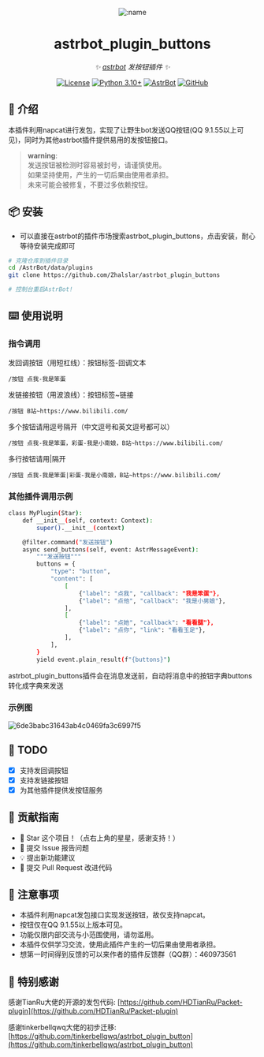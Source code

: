 
<div align="center">

![:name](https://count.getloli.com/@astrbot_plugin_buttons?name=astrbot_plugin_buttons&theme=minecraft&padding=6&offset=0&align=top&scale=1&pixelated=1&darkmode=auto)

# astrbot_plugin_buttons

_✨ [astrbot](https://github.com/AstrBotDevs/AstrBot) 发按钮插件 ✨_  

[![License](https://img.shields.io/badge/License-MIT-green.svg)](https://opensource.org/licenses/MIT)
[![Python 3.10+](https://img.shields.io/badge/Python-3.10%2B-blue.svg)](https://www.python.org/)
[![AstrBot](https://img.shields.io/badge/AstrBot-3.4%2B-orange.svg)](https://github.com/Soulter/AstrBot)
[![GitHub](https://img.shields.io/badge/作者-Zhalslar-blue)](https://github.com/Zhalslar)

</div>

## 🤝 介绍

本插件利用napcat进行发包，实现了让野生bot发送QQ按钮(QQ 9.1.55以上可见)，同时为其他astrbot插件提供易用的发按钮接口。

> **warning**:  
> 发送按钮被检测时容易被封号，请谨慎使用。<br>
> 如果坚持使用，产生的一切后果由使用者承担。<br>
> 未来可能会被修复，不要过多依赖按钮。

## 📦 安装

- 可以直接在astrbot的插件市场搜索astrbot_plugin_buttons，点击安装，耐心等待安装完成即可  

```bash
# 克隆仓库到插件目录
cd /AstrBot/data/plugins
git clone https://github.com/Zhalslar/astrbot_plugin_buttons

# 控制台重启AstrBot!

```

## ⌨️ 使用说明

### 指令调用

发回调按钮（用短杠线）：按钮标签-回调文本

```plaintext
/按钮 点我-我是笨蛋
```

发链接按钮（用波浪线）：按钮标签~链接

```plaintext
/按钮 B站~https://www.bilibili.com/
```

多个按钮请用逗号隔开（中文逗号和英文逗号都可以）

```plaintext
/按钮 点我-我是笨蛋，彩蛋-我是小南娘，B站~https://www.bilibili.com/
```

多行按钮请用|隔开

```plaintext
/按钮 点我-我是笨蛋|彩蛋-我是小南娘，B站~https://www.bilibili.com/
```

### 其他插件调用示例

```bash
class MyPlugin(Star):
    def __init__(self, context: Context):
        super().__init__(context)

    @filter.command("发送按钮")
    async send_buttons(self, event: AstrMessageEvent):
        """发送按钮"""
        buttons = {
            "type": "button",
            "content": [
                [
                    {"label": "点我", "callback": "我是笨蛋"},
                    {"label": "点他", "callback": "我是小男娘"},
                ],
                [
                    {"label": "点她", "callback": "看看腿"},
                    {"label": "点你", "link": "看看玉足"},
                ],
            ],
        }
        yield event.plain_result(f"{buttons}")
```

astrbot_plugin_buttons插件会在消息发送前，自动将消息中的按钮字典buttons转化成字典来发送

### 示例图

![6de3babc31643ab4c0469fa3c6997f5](https://github.com/user-attachments/assets/3642866f-8686-4d6f-8a1d-0bc073869a00)


## 🤝 TODO

- [x] 支持发回调按钮
- [x] 支持发链接按钮
- [x] 为其他插件提供发按钮服务

## 👥 贡献指南

- 🌟 Star 这个项目！（点右上角的星星，感谢支持！）
- 🐛 提交 Issue 报告问题
- 💡 提出新功能建议
- 🔧 提交 Pull Request 改进代码

## 📌 注意事项

- 本插件利用napcat发包接口实现发送按钮，故仅支持napcat。
- 按钮仅在QQ 9.1.55以上版本可见。
- 功能仅限内部交流与小范围使用，请勿滥用。
- 本插件仅供学习交流，使用此插件产生的一切后果由使用者承担。
- 想第一时间得到反馈的可以来作者的插件反馈群（QQ群）：460973561

## 🤝 特别感谢

感谢TianRu大佬的开源的发包代码: [https://github.com/HDTianRu/Packet-plugin](https://github.com/HDTianRu/Packet-plugin)

感谢tinkerbellqwq大佬的初步迁移: [https://github.com/tinkerbellqwq/astrbot_plugin_button](https://github.com/tinkerbellqwq/astrbot_plugin_button)
